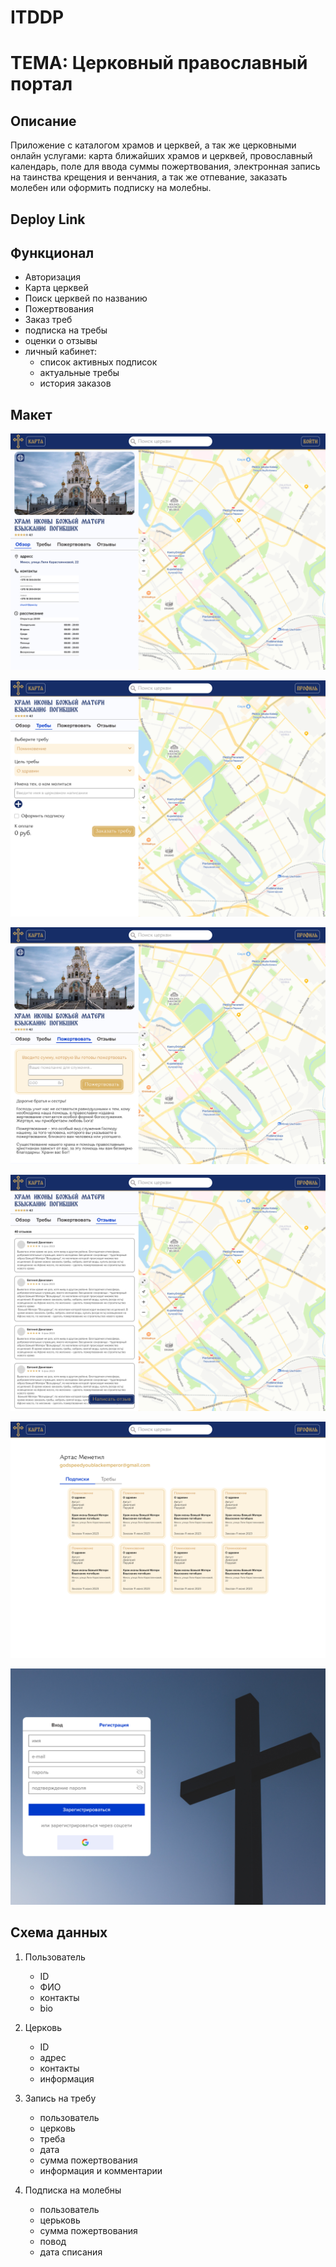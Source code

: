 # ITDDP

# ТЕМА: Церковный православный портал

## Описание

Приложение с каталогом храмов и церквей, а так же церковными онлайн услугами: карта ближайших храмов и церквей, провославный календарь, поле для ввода суммы пожертвования, электронная запись на таинства крещения и венчания, а так же отпевание, заказать молебен или оформить подписку на молебны. 

## Deploy Link



## Функционал

- Авторизация
- Карта церквей
- Поиск церквей по названию
- Пожертвования 
- Заказ треб 
- подписка на требы
- оценки о отзывы
- личный кабинет:
    - список активных подписок 
    - актуальные требы 
    - история заказов

## Макет

![1](mockup/1.png)

![2](mockup/2.png)

![3](mockup/3.png)

![4](mockup/4.png)

![5](mockup/5.png)

![6](mockup/6.png)

## Схема данных

1. Пользователь
    + ID
    + ФИО
    + контакты
    + bio

2. Церковь
    + ID
    + адрес
    + контакты
    + информация
    
3. Запись на требу
    + пользователь
    + церковь
    + треба
    + дата
    + сумма пожертвования
    + информация и комментарии 
    
4. Подписка на молебны
    + пользователь
    + церьковь
    + сумма пожертвования
    + повод
    + дата списания 